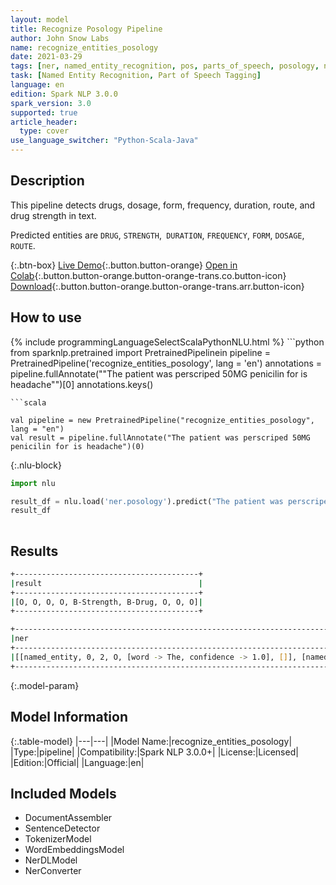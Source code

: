```yaml
---
layout: model
title: Recognize Posology Pipeline
author: John Snow Labs
name: recognize_entities_posology
date: 2021-03-29
tags: [ner, named_entity_recognition, pos, parts_of_speech, posology, ner_posology, pipeline, en, licensed]
task: [Named Entity Recognition, Part of Speech Tagging]
language: en
edition: Spark NLP 3.0.0
spark_version: 3.0
supported: true
article_header:
  type: cover
use_language_switcher: "Python-Scala-Java"
---
```


## Description

This pipeline detects drugs, dosage, form, frequency, duration, route, and drug strength in text.

Predicted entities are 
`DRUG`, `STRENGTH`,` DURATION`, `FREQUENCY`, `FORM`, `DOSAGE`, `ROUTE`.

{:.btn-box}
[Live Demo](https://demo.johnsnowlabs.com/healthcare/NER_POSOLOGY/){:.button.button-orange}
[Open in Colab](https://colab.research.google.com/github/JohnSnowLabs/spark-nlp-workshop/blob/master/tutorials/Certification_Trainings/Healthcare/1.Clinical_Named_Entity_Recognition_Model.ipynb){:.button.button-orange.button-orange-trans.co.button-icon}
[Download](https://s3.amazonaws.com/auxdata.johnsnowlabs.com/clinical/models/recognize_entities_posology_en_3.0.0_3.0_1617042229126.zip){:.button.button-orange.button-orange-trans.arr.button-icon}

## How to use



<div class="tabs-box" markdown="1">
{% include programmingLanguageSelectScalaPythonNLU.html %}
```python
from sparknlp.pretrained import PretrainedPipelinein
pipeline = PretrainedPipeline('recognize_entities_posology', lang = 'en')
annotations =  pipeline.fullAnnotate(""The patient was perscriped 50MG penicilin for is headache"")[0]
annotations.keys()

```
```scala

val pipeline = new PretrainedPipeline("recognize_entities_posology", lang = "en")
val result = pipeline.fullAnnotate("The patient was perscriped 50MG penicilin for is headache")(0)

```

{:.nlu-block}
```python
import nlu

result_df = nlu.load('ner.posology').predict("The patient was perscriped 50MG penicilin for is headache")
result_df
    
```
</div>

## Results

```bash
+-----------------------------------------+
|result                                   |
+-----------------------------------------+
|[O, O, O, O, B-Strength, B-Drug, O, O, O]|
+-----------------------------------------+

+---------------------------------------------------------------------------------------------------------------------------------------------------------------------------------------------------------------------------------------------------------------------------------------------------------------------------------------------------------------------------------------------------------------------------------------------------------------------------------------------------------------------------------------------------------------------------------------------------------------------------------------------------------------+
|ner                                                                                                                                                                                                                                                                                                                                                                                                                                                                                                                                                                                                                                                            |
+---------------------------------------------------------------------------------------------------------------------------------------------------------------------------------------------------------------------------------------------------------------------------------------------------------------------------------------------------------------------------------------------------------------------------------------------------------------------------------------------------------------------------------------------------------------------------------------------------------------------------------------------------------------+
|[[named_entity, 0, 2, O, [word -> The, confidence -> 1.0], []], [named_entity, 4, 10, O, [word -> patient, confidence -> 0.9993], []], [named_entity, 12, 14, O, [word -> was, confidence -> 1.0], []], [named_entity, 16, 25, O, [word -> perscriped, confidence -> 0.9985], []], [named_entity, 27, 30, B-Strength, [word -> 50MG, confidence -> 0.9966], []], [named_entity, 32, 40, B-Drug, [word -> penicilin, confidence -> 0.9934], []], [named_entity, 42, 44, O, [word -> for, confidence -> 0.9999], []], [named_entity, 46, 47, O, [word -> is, confidence -> 0.9468], []], [named_entity, 49, 56, O, [word -> headache, confidence -> 0.9805], []]]|
+---------------------------------------------------------------------------------------------------------------------------------------------------------------------------------------------------------------------------------------------------------------------------------------------------------------------------------------------------------------------------------------------------------------------------------------------------------------------------------------------------------------------------------------------------------------------------------------------------------------------------------------------------------------+


```

{:.model-param}
## Model Information

{:.table-model}
|---|---|
|Model Name:|recognize_entities_posology|
|Type:|pipeline|
|Compatibility:|Spark NLP 3.0.0+|
|License:|Licensed|
|Edition:|Official|
|Language:|en|

## Included Models

- DocumentAssembler
- SentenceDetector
- TokenizerModel
- WordEmbeddingsModel
- NerDLModel
- NerConverter
